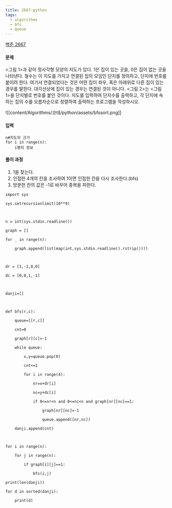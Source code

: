 ```yaml
---
title: 2667-python
tags:
  - algorithms
  - bfs
  - queue
---
```

[백준 2667](https://www.acmicpc.net/problem/2667)

#### 문제
<그림 1>과 같이 정사각형 모양의 지도가 있다. 1은 집이 있는 곳을, 0은 집이 없는 곳을 나타낸다. 철수는 이 지도를 가지고 연결된 집의 모임인 단지를 정의하고, 단지에 번호를 붙이려 한다. 여기서 연결되었다는 것은 어떤 집이 좌우, 혹은 아래위로 다른 집이 있는 경우를 말한다. 대각선상에 집이 있는 경우는 연결된 것이 아니다. <그림 2>는 <그림 1>을 단지별로 번호를 붙인 것이다. 지도를 입력하여 단지수를 출력하고, 각 단지에 속하는 집의 수를 오름차순으로 정렬하여 출력하는 프로그램을 작성하시오.

![[content/Algorithms/코테/python/assets/bfssort.png]]

#### 입력
```
n#지도의 크기
for i in range(n):
	i행의 정보
```


#### 풀이 과정
1. 1을 찾는다.
2. 인접한 4개의 칸을 조사하여 1이면 인접한 칸을 다시 조사한다.(bfs)
3. 방문한 칸의 값은 -1로 바꾸어 중복을 피한다.

```
import sys

sys.setrecursionlimit(10**9)

  

n = int(sys.stdin.readline())

graph = []

for _ in range(n):

    graph.append(list(map(int,sys.stdin.readline().rstrip())))

  

dr = [1,-1,0,0]

dc = [0,0,1,-1]

  

danji=[]

  

def bfs(r,c):

    queue=[[r,c]]

    cnt=0

    graph[r][c]=-1

    while queue:

        x,y=queue.pop(0)

        cnt+=1

        for i in range(4):

            nr=x+dr[i]

            nc=y+dc[i]

            if 0<=nr<n and 0<=nc<n and graph[nr][nc]==1:

                graph[nr][nc]=-1

                queue.append([nr,nc])

    danji.append(cnt)

  

for i in range(n):

    for j in range(n):

        if graph[i][j]==1:

            bfs(i,j)

print(len(danji))

for d in sorted(danji):

    print(d)
```